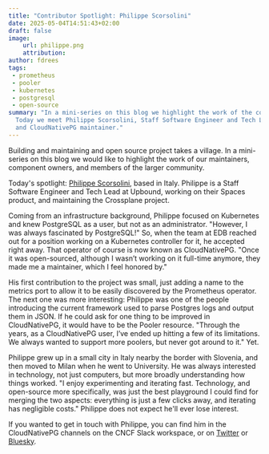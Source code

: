 ```yaml
---
title: "Contributor Spotlight: Philippe Scorsolini"
date: 2025-05-04T14:51:43+02:00
draft: false
image:
    url: philippe.png
    attribution:
author: fdrees
tags:
 - prometheus
 - pooler
 - kubernetes
 - postgresql
 - open-source
summary: "In a mini-series on this blog we highlight the work of the community.
  Today we meet Philippe Scorsolini, Staff Software Engineer and Tech Lead at Upbound,
  and CloudNativePG maintainer."
---
```


Building and maintaining and open source project takes a village. In a
mini-series on this blog we would like to highlight the work of our
maintainers, component owners, and members of the larger community.

Today's spotlight: [Philippe Scorsolini](https://github.com/phisco/), 
based in Italy. Philippe is a Staff Software Engineer and Tech Lead at 
Upbound, working on their Spaces product, and maintaining the Crossplane 
project.

Coming from an infrastructure background, Philippe focused on Kubernetes 
and knew PostgreSQL as a user, but not as an administrator. "However, 
I was always fascinated by PostgreSQL!" So, when the team at EDB reached 
out for a position working on a Kubernetes controller for it, he accepted 
right away. That operator of course is now known as CloudNativePG. "Once 
it was open-sourced, although I wasn’t working on it full-time anymore, 
they made me a maintainer, which I feel honored by."

His first contribution to the project was small, just adding a name to 
the metrics port to allow it to be easily discovered by the Prometheus 
operator. The next one was more interesting: Philippe was one of the 
people introducing the current framework used to parse Postgres logs and 
output them in JSON. If he could ask for one thing to be improved in 
CloudNativePG, it would have to be the Pooler resource. "Through the years, 
as a CloudNativePG user, I’ve ended up hitting a few of its limitations. 
We always wanted to support more poolers, but never got around to it." Yet.

Philippe grew up in a small city in Italy nearby the border with Slovenia, 
and then moved to Milan when he went to University. He was always interested 
in technology, not just computers, but more broadly understanding how things 
worked. "I enjoy experimenting and iterating fast. Technology, and open-source 
more specifically, was just the best playground I could find for merging the 
two aspects: everything is just a few clicks away, and iterating has negligible 
costs." Philippe does not expect he'll ever lose interest.

If you wanted to get in touch with Philippe, you can find him in the 
CloudNativePG channels on the CNCF Slack workspace, or on 
[Twitter](https://twitter.com/Phisc0) or [Bluesky](https://bsky.app/profile/phisco.bsky.social). 

